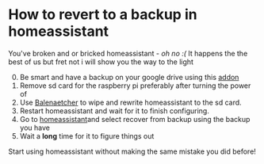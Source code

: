 # How to revert to a backup in homeassistant
You've broken and or bricked homeassistant - *oh no :(* 
It happens the the best of us but fret not i will show you the way to the light

0. Be smart and have a backup on your google drive using this [addon](https://github.com/sabeechen/hassio-google-drive-backup#readme)
1.  Remove sd card for the raspberry pi preferably after turning the power of
2. Use [Balenaetcher](https://etcher.balena.io/) to wipe and rewrite homeassistant to the sd card.
3. Restart homeassistant and wait for it to finish configuring.
4. Go to [homeassistant](http://homeassistant:8123)and select recover from backup using the backup you have
5. Wait a __long__ time for it to figure things out

Start using homeassistant without making the same mistake you did before!